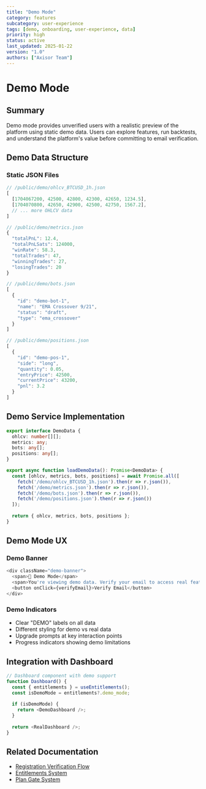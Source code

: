 ```yaml
---
title: "Demo Mode"
category: features
subcategory: user-experience
tags: [demo, onboarding, user-experience, data]
priority: high
status: active
last_updated: 2025-01-22
version: "1.0"
authors: ["Axisor Team"]
---
```


# Demo Mode

## Summary

Demo mode provides unverified users with a realistic preview of the platform using static demo data. Users can explore features, run backtests, and understand the platform's value before committing to email verification.

## Demo Data Structure

### Static JSON Files

```typescript
// /public/demo/ohlcv_BTCUSD_1h.json
[
  [1704067200, 42500, 42800, 42300, 42650, 1234.5],
  [1704070800, 42650, 42900, 42500, 42750, 1567.2],
  // ... more OHLCV data
]

// /public/demo/metrics.json
{
  "totalPnL": 12.4,
  "totalPnLSats": 124000,
  "winRate": 58.3,
  "totalTrades": 47,
  "winningTrades": 27,
  "losingTrades": 20
}

// /public/demo/bots.json
[
  {
    "id": "demo-bot-1",
    "name": "EMA Crossover 9/21",
    "status": "draft",
    "type": "ema_crossover"
  }
]

// /public/demo/positions.json
[
  {
    "id": "demo-pos-1",
    "side": "long",
    "quantity": 0.05,
    "entryPrice": 42500,
    "currentPrice": 43200,
    "pnl": 3.2
  }
]
```

## Demo Service Implementation

```typescript
export interface DemoData {
  ohlcv: number[][];
  metrics: any;
  bots: any[];
  positions: any[];
}

export async function loadDemoData(): Promise<DemoData> {
  const [ohlcv, metrics, bots, positions] = await Promise.all([
    fetch('/demo/ohlcv_BTCUSD_1h.json').then(r => r.json()),
    fetch('/demo/metrics.json').then(r => r.json()),
    fetch('/demo/bots.json').then(r => r.json()),
    fetch('/demo/positions.json').then(r => r.json())
  ]);
  
  return { ohlcv, metrics, bots, positions };
}
```

## Demo Mode UX

### Demo Banner

```typescript
<div className="demo-banner">
  <span>🎯 Demo Mode</span>
  <span>You're viewing demo data. Verify your email to access real features.</span>
  <button onClick={verifyEmail}>Verify Email</button>
</div>
```

### Demo Indicators

- Clear "DEMO" labels on all data
- Different styling for demo vs real data
- Upgrade prompts at key interaction points
- Progress indicators showing demo limitations

## Integration with Dashboard

```typescript
// Dashboard component with demo support
function Dashboard() {
  const { entitlements } = useEntitlements();
  const isDemoMode = entitlements?.demo_mode;
  
  if (isDemoMode) {
    return <DemoDashboard />;
  }
  
  return <RealDashboard />;
}
```

## Related Documentation

- [Registration Verification Flow](./registration-verification-flow.md)
- [Entitlements System](./entitlements-system.md)
- [Plan Gate System](./plan-gate-system.md)
